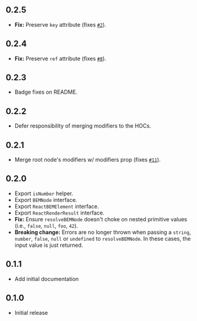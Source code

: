 ## 0.2.5
- **Fix:** Preserve `key` attribute (fixes [`#2`](https://github.com/jedmao/react-bem/issues/2)).

## 0.2.4
- **Fix:** Preserve `ref` attribute (fixes [`#8`](https://github.com/jedmao/react-bem/issues/8)).

## 0.2.3
- Badge fixes on README.

## 0.2.2
- Defer responsibility of merging modifiers to the HOCs.

## 0.2.1
- Merge root node's modifiers w/ modifiers prop (fixes [`#11`](https://github.com/jedmao/react-bem/issues/11)).

## 0.2.0
- Export `isNumber` helper.
- Export `BEMNode` interface.
- Export `ReactBEMElement` interface.
- Export `ReactRenderResult` interface.
- **Fix:** Ensure `resolveBEMNode` doesn't choke on nested primitive values (i.e., `false`, `null`, `foo`, `42`).
- **Breaking change:** Errors are no longer thrown when passing a `string`, `number`, `false`, `null` or `undefined` to `resolveBEMNode`. In these cases, the input value is just returned.

## 0.1.1
- Add initial documentation

## 0.1.0
- Initial release
